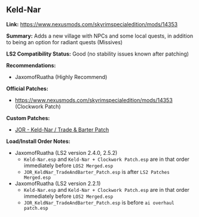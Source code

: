 ## Keld-Nar

**Link:** https://www.nexusmods.com/skyrimspecialedition/mods/14353

**Summary:** Adds a new village with NPCs and some local quests, in addition to being an option for radiant quests (Missives)

**LS2 Compatibility Status:** Good (no stability issues known after patching)

**Recommendations:** 
* JaxomofRuatha (Highly Recommend)

**Official Patches:**
* https://www.nexusmods.com/skyrimspecialedition/mods/14353 (Clockwork Patch)

**Custom Patches:**
* [JOR - Keld-Nar / Trade & Barter Patch](/custom-patches/JOR_KeldNar_TradeAndBarter_Patch.esp)

**Load/Install Order Notes:**
* JaxomofRuatha (LS2 version 2.4.0, 2.5.2)
  * `Keld-Nar.esp` and `Keld-Nar + Clockwork Patch.esp` are in that order immediately before `LOS2 Merged.esp`
  * `JOR_KeldNar_TradeAndBarter_Patch.esp` is after `LS2 Patches Merged.esp`
* JaxomofRuatha (LS2 version 2.2.1)
  * `Keld-Nar.esp` and `Keld-Nar + Clockwork Patch.esp` are in that order immediately before `LOS2 Merged.esp`
  * `JOR_KeldNar_TradeAndBarter_Patch.esp` is before `ai overhaul patch.esp`
